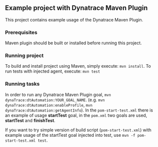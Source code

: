## Example project with Dynatrace Maven Plugin

This project contains example usage of the Dynatrace Maven Plugin.

### Prerequisites

Maven plugin should be built or installed before running this project.

### Running project

To build and install project using Maven, simply execute: `mvn install`.
To run tests with injected agent, execute: `mvn test`

### Running tasks

In order to run any Dynatrace Maven Plugin goal, `mvn dynaTrace:dtAutomation:YOUR_GOAL_NAME`. (e.g. `mvn dynaTrace:dtAutomation:enableProfile`, `mvn dynaTrace:dtAutomation:getAgentInfo`).
In the `pom-start-test.xml` there is an example of usage **startTest** goal, in the `pom.xml` two goals are used, **startTest** and **finishTest**.

If you want to try simple version of build script (`pom-start-test.xml`) with example usage of the startTest goal injected into test, use `mvn -f pom-start-test.xml test`.
